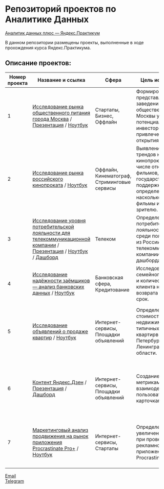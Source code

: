 # Репозиторий проектов по Аналитике Данных

[Аналитик данных плюс — Яндекс.Практикум](https://practicum.yandex.ru/promo/long-courses/data-analyst)

В данном репозитории размещены проекты, выполненные в ходе прохождения курса Яндекс.Практикума.

## Описание проектов:
| Номер проекта | Название и ссылка | Сфера| Цель исследования| Стек|
|---------------|-------------------|------|------------------|-----|
|1              |[Исследование рынка общественного питания города Москва](https://github.com/bondiq1982/yandex-projects/blob/main/moscow_cafe/README.md) / [Презентация](https://github.com/bondiq1982/yandex-projects/blob/main/moscow_cafe/Presentation.pdf) / [Ноутбук](https://github.com/bondiq1982/yandex-projects/blob/main/moscow_cafe/moscow_cafe.ipynb)| Стартапы,<br/>Бизнес,<br/>Оффлайн|Формирование общего представления о рынке заведений общественного питания Москвы у потенциальных инвесторов с целью их привлечения в проект открытия кафе.|Python,<br/>Pandas,<br/>Seaborn,<br/>Plotly,<br/>визуализация данных|
|2             |[Исследование рынка российского кинопроката](https://github.com/bondiq1982/yandex-projects/blob/main/moves/README.md) / [Ноутбук](https://github.com/bondiq1982/yandex-projects/blob/main/moves/moves.ipynb)| Оффлайн,<br/>Кинематограф,<br/>Стриминговые сервисы| Выявление текущих трендов на рынке кинопроката, в том числе относительно фильмов, получивших государственную поддержку, для определения, насколько такие фильмы интересны зрителю.| Python,<br/>Pandas,<br/>предобработка данных,<br/>исследовательский анализ данных,<br/>визуализация данных|
|3             |[Исследование уровня потребительской лояльности для телекоммуникационной компании](https://github.com/bondiq1982/yandex-projects/blob/main/telecommunication/README.md) / [Презентация](https://github.com/bondiq1982/yandex-projects/blob/main/telecommunication/Presentation.pdf) / [Ноутбук](https://github.com/bondiq1982/yandex-projects/blob/main/telecommunication/telecommunication.ipynb) / [Дашборд](https://public.tableau.com/app/profile/.13981647/viz/telecomm_csi_tableau_16470850661180/Dashboard1?publish=yes)| Телеком| Определение уровня потребительской лояльности (NPS) среди пользователей из России для телекоммуникационной компании. Создание дашборда в tableau.| SQL,<br/>Python,<br/>Pandas,<br/>Tableau,<br/>построение дашбордов|
|4             |[Исследование надёжности заёмщиков — анализ банковских данных](https://github.com/data-analyst-mr/yandex-projects/blob/main/credits/README.md) / [Ноутбук](https://github.com/data-analyst-mr/yandex-projects/blob/main/credits/%D0%9A%D1%80%D0%B5%D0%B4%D0%B8%D1%82%D1%8B.ipynb) | Банковская сфера,<br/>Кредитование| Исследование влияния семейного положения и количества детей клиента на факт возврата кредита в срок.| Предобработка данных,<br/>Seaborn,<br/>Python,<br/>Pandas|
|5             |[Исследование объявлений о продаже квартир](https://github.com/data-analyst-mr/yandex-projects/blob/main/flats/README.md) / [Ноутбук](https://github.com/data-analyst-mr/yandex-projects/blob/main/flats/flats.ipynb) | Интернет-сервисы,<br/>Площадки объявлений| Определение рыночной стоимости объектов недвижимости и типичных параметров квартирв в Санкт-Петербурге и Ленинградской области.| Предобработка данных ,<br/> исследовательский анализ данных,<br/> визуализация данных,<br/>Python ,<br/>Pandas,<br/> Matplotlib|
|6             |[Контент Яндекс.Дзен](https://github.com/data-analyst-mr/yandex-projects/blob/main/zen/README.md) / [Презентация](https://github.com/data-analyst-mr/yandex-projects/blob/main/zen/present_zen.pdf) / [Дашборд](https://public.tableau.com/app/profile/mikhail7479/viz/Dashboard_Zen_16456282648980/Dashboard1?publish=yes) | Интернет-сервисы,<br/>Площадки объявлений| Создание дашборда с метриками взаимодействия пользователей с карточками статей| Продуктовые метрики,<br/>построение дашбордов,<br/>Python,<br/>SQLAlchemy,<br/>PostgreSQL,<br/>dash,<br/>Tableau|
|7             |[Маркетинговый анализ продвижения на рынок приложения Procrastinate Pro+](https://github.com/data-analyst-mr/yandex-projects/blob/main/flats/README.md) / [Ноутбук](https://github.com/data-analyst-mr/yandex-projects/blob/main/flats/flats.ipynb) | Интернет-сервисы,<br/>Стартапы| Определение причин увеличения убытков при проведении рекламной компании приложения ProcrastinatePRO+.| Когортный анализ,<br/>юнит-экономика,<br/>продуктовые метрики,<br/>Python,<br/>Pandas,<br/>Matplotlib,<br/>Seaborn|

[Email](mailto:bond_1982@bk.ru)<br/>
[Telegram](https://t.me/mshestakov1982)
